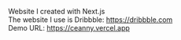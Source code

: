 Website I created with Next.js 
</br> 
The website I use is Dribbble: https://dribbble.com
</br>
Demo URL: https://ceanny.vercel.app

